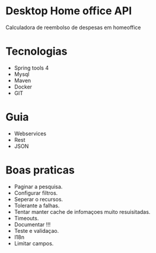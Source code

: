 # Desktop Home office API
Calculadora de reembolso de despesas em homeoffice

# Tecnologias
- Spring tools 4
- Mysql
- Maven
- Docker
- GIT

# Guia
- Webservices
- Rest
- JSON

# Boas praticas
- Paginar a pesquisa.
- Configurar filtros.
- Seperar o recursos.
- Tolerante a falhas.
- Tentar manter cache de infomaçoes muito resuisitadas.
- Timeouts.
- Documentar !!!
- Teste e validaçao.
- I18n
- Limitar campos.

